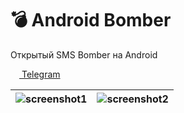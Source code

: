 # 💣 Android Bomber
Открытый SMS Bomber на Android

<a href="https://t.me/androidsmsbomber"><img src="https://upload.wikimedia.org/wikipedia/commons/thumb/8/82/Telegram_logo.svg/768px-Telegram_logo.svg.png" width=14 height=14 /> Telegram</a>

| ![screenshot1](https://user-images.githubusercontent.com/53375304/169103097-ee3874f8-6803-496b-9505-7d6a68e784e7.png) | ![screenshot2](https://user-images.githubusercontent.com/53375304/169103621-296be63a-68d4-4611-a01e-f0c90e0d09b5.png) |
|--|--|
